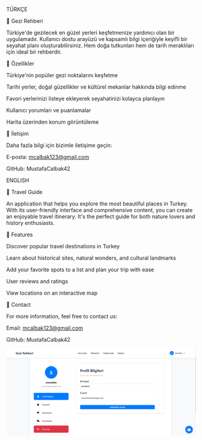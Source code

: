 TÜRKÇE

📌 Gezi Rehberi

Türkiye'de gezilecek en güzel yerleri keşfetmenize yardımcı olan bir uygulamadır. Kullanıcı dostu arayüzü ve kapsamlı bilgi içeriğiyle keyifli bir seyahat planı oluşturabilirsiniz. Hem doğa tutkunları hem de tarih meraklıları için ideal bir rehberdir.

🚀 Özellikler

Türkiye'nin popüler gezi noktalarını keşfetme

Tarihi yerler, doğal güzellikler ve kültürel mekanlar hakkında bilgi edinme

Favori yerlerinizi listeye ekleyerek seyahatinizi kolayca planlayın

Kullanıcı yorumları ve puanlamalar

Harita üzerinden konum görüntüleme

👤 İletişim

Daha fazla bilgi için bizimle iletişime geçin:

E-posta: mcalbak123@gmail.com

GitHub: MustafaCalbak42

ENGLISH


📌 Travel Guide

An application that helps you explore the most beautiful places in Turkey. With its user-friendly interface and comprehensive content, you can create an enjoyable travel itinerary. It's the perfect guide for both nature lovers and history enthusiasts.

🚀 Features

Discover popular travel destinations in Turkey

Learn about historical sites, natural wonders, and cultural landmarks

Add your favorite spots to a list and plan your trip with ease

User reviews and ratings

View locations on an interactive map

👤 Contact


For more information, feel free to contact us:


Email: mcalbak123@gmail.com

GitHub: MustafaCalbak42

![image alt](https://github.com/MustafaCalbak42/travel_guide/blob/e37b562b3a86811b0344572abba7ac2a1083ff0f/Ekran%20g%C3%B6r%C3%BCnt%C3%BCs%C3%BC%202025-02-06%20200223.png)



